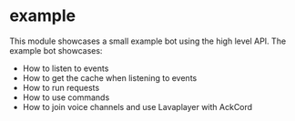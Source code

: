 # example
This module showcases a small example bot using the high level API. The example bot showcases:
* How to listen to events
* How to get the cache when listening to events
* How to run requests
* How to use commands
* How to join voice channels and use Lavaplayer with AckCord